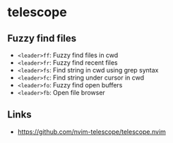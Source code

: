# telescope

## Fuzzy find files

- `<leader>ff`: Fuzzy find files in cwd
- `<leader>fr`: Fuzzy find recent files
- `<leader>fs`: Find string in cwd using grep syntax
- `<leader>fc`: Find string under cursor in cwd
- `<leader>fo`: Fuzzy find open buffers
- `<leader>fb`: Open file browser

## Links

- https://github.com/nvim-telescope/telescope.nvim
